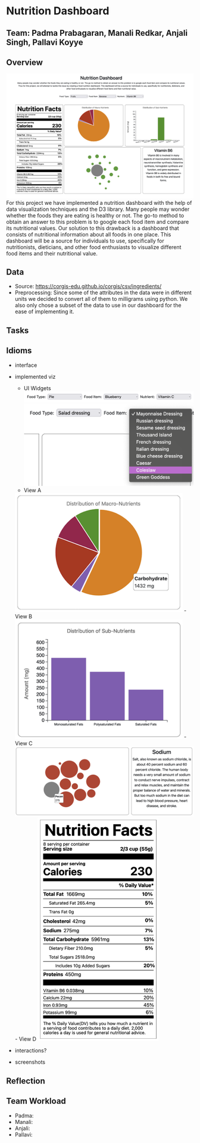 # Nutrition Dashboard
## Team: Padma Prabagaran, Manali Redkar, Anjali Singh, Pallavi Koyye

## Overview
![thumbnail](images/thumbnail.png)
For this project we have implemented a nutrition dashboard with the help of data visualization techniques and the D3 library. Many people may wonder whether the foods they are eating is healthy or not. The go-to method to obtain an answer to this problem is to google each food item and compare its nutritional values. Our solution to this drawback is a dashboard that consists of nutritional information about all foods in one place. This dashboard will be a source for individuals to use, specifically for nutritionists, dieticians, and other food enthusiasts to visualize different food items and their nutritional value.
## Data
- Source: https://corgis-edu.github.io/corgis/csv/ingredients/
- Preprocessing: Since some of the attributes in the data were in different units we decided to convert all of them to milligrams using python. We also only chose a subset of the data to use in our dashboard for the ease of implementing it.
## Tasks
## Idioms
- interface
- implemented viz
  - UI Widgets
  ![ui](images/dropdowns.png)
  ![ui2](images/dropdown2.png)
  - View A
  <img src="images/a.png" alt="viewA" width="450" class="center"/>
  - View B
  <img src="images/b.png" alt="viewB" width="450" class="center"/>
  - View C
  <img src="images/c.png" alt="viewC" width="600" class="center"/>
  - View D
  <img src="images/d.png" alt="viewd" height="600" class="center"/>
  
- interactions?
- screenshots
## Reflection

## Team Workload
- Padma:
- Manali:
- Anjali:
- Pallavi:

